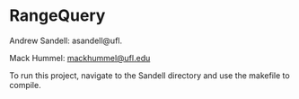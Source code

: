 # RangeQuery
Andrew Sandell: asandell@ufl.

Mack Hummel: mackhummel@ufl.edu


To run this project, navigate to the Sandell directory and use the makefile to compile.
